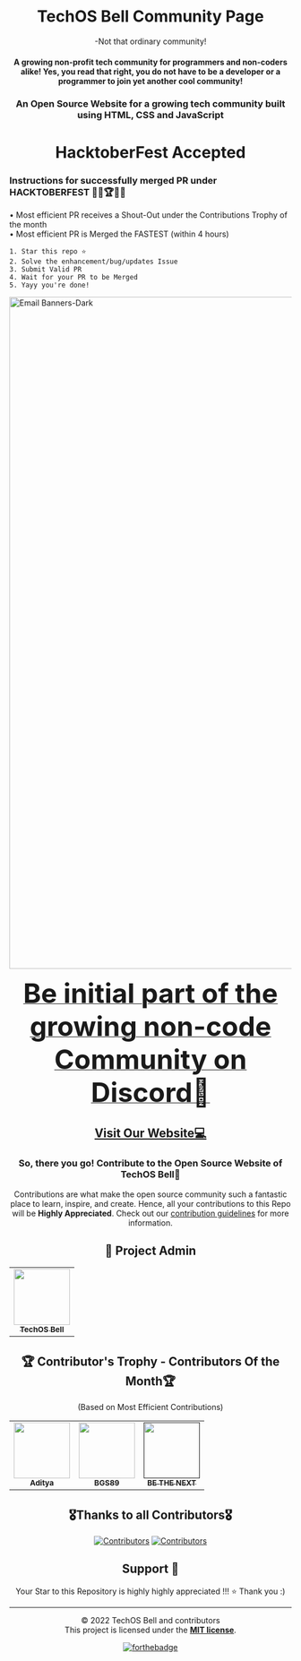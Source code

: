 <h1 align="center">TechOS Bell Community Page</h1>
<p align="center">-Not that ordinary community!</p>
<h4 align="center"> A growing non-profit tech community for programmers and non-coders alike! Yes, you read that right, you do not have to be a developer or a programmer to join yet another cool community!
</h4>

<h3 align="center"> An Open Source Website for a growing tech community built using HTML, CSS and JavaScript</h3>

<h1 align="center">HacktoberFest Accepted </h1>
<h3>Instructions for successfully merged PR under HACKTOBERFEST 👩‍💻🏆👨‍💻</h3>
• Most efficient PR receives a Shout-Out under the Contributions Trophy of the month <br>
• Most efficient PR is Merged the FASTEST (within 4 hours) <br>


    1. Star this repo ⭐
    2. Solve the enhancement/bug/updates Issue
    3. Submit Valid PR
    4. Wait for your PR to be Merged
    5. Yayy you're done!
<a href="https://hacktoberfest.com/">
 <img width="1200" alt="Email Banners-Dark" src="https://user-images.githubusercontent.com/79099734/189589410-ca17afb8-5855-4316-918a-054f27594809.png">
 </a>
<br>
<p align="center">
<b><a href="https://discord.gg/mYMC5nY9mt" target="_blank">
<font size="80"> Be initial part of the growing non-code Community on Discord🚀</font>
</a>
</b>
</p>
<h2 align="center">
<a href="https://techosbell.netlify.app/" target="_blank">Visit Our Website💻</a>
</h2>

<h3 align="center">So, there you go! Contribute to the Open Source Website of TechOS Bell🎉</h3>
<div align="center">
 
Contributions are what make the open source community such a fantastic place to learn, inspire, and create.
Hence, all your contributions to this Repo will be **Highly Appreciated**.
Check out our [contribution guidelines](/CONTRIBUTING.md) for more information.

## 🎀 Project Admin

<table>
  <tr>
<td align="center"><a href="https://github.com/fykaa"><img src="https://avatars.githubusercontent.com/u/97490463?s=400&u=40ecf85c116732649a64751cc0892ff42afbd07d&v=4" width="100px;" alt=""/><br /><sub><b>TechOS Bell</b></sub></a></td>
  </tr>
</table>

## 🏆 Contributor's Trophy - Contributors Of the Month🏆
(Based on Most Efficient Contributions) 
<table>

<td align="center"><a href="https://github.com/Adityageek"><img src="https://avatars.githubusercontent.com/u/33696459?v=4" width="100px;" alt=""/><br /><sub><b>Aditya</b></sub></a></td>

<td align="center"><a href="https://github.com/BGS89"><img src="https://avatars.githubusercontent.com/u/79923176?v=4" width="100px;" alt=""/><br /><sub><b>BGS89</b></sub></a></td>

<td align="center"><a href=""><img src="https://keeper.com/blog/wp-content/uploads/2016/05/keeperstar2-3.jpg" width="100px;" alt=""/><br /><sub><b>BE THE NEXT</b></sub></a></td>

</table>

## 🎖️Thanks to all Contributors🎖️

[![Contributors](https://contrib.rocks/image?repo=fykaa/Sample-Portfolio-for-Learners)](https://github.com/fykaa/Sample-Portfolio-for-Learners/graphs/contributors) [![Contributors](https://contrib.rocks/image?repo=fykaa/techOS-Bell)](https://github.com/fykaa/techOS-Bell/graphs/contributors)

## Support 🙏 

Your Star to this Repository is highly highly appreciated !!! ⭐
Thank you :)



<hr>
	
© 2022 TechOS Bell and contributors\
This project is licensed under the [**MIT license**](https://github.com/fykaa/techOS-Bell/blob/main/LICENSE).

[![forthebadge](https://forthebadge.com/images/badges/built-with-love.svg)](https://forthebadge.com)
